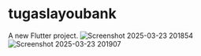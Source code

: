# tugaslayoubank

A new Flutter project.
![Screenshot 2025-03-23 201854](https://github.com/user-attachments/assets/6b480d20-4620-4e27-bcd2-7d7653410a4f)
![Screenshot 2025-03-23 201907](https://github.com/user-attachments/assets/5ac1826e-556d-4a99-98af-47bcddee1c06)
